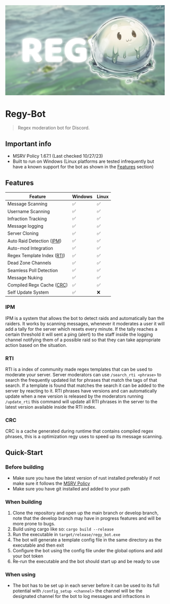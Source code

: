 <img src=".github/assets/regy_banner.png">

# Regy-Bot

> Regex moderation bot for Discord.

## Important info

* MSRV Policy 1.67.1 (Last checked 10/27/23)
* Built to run on Windows (Linux platforms are tested infrequently but have a known support for the bot as shown in the [Features](#Features) section)

## Features

| Feature         |  Windows  |  Linux  |
|-----------------|-----------|---------|
| Message Scanning                   | ✅ | ✅ |
| Username Scanning                  | ✅ | ✅ |
| Infraction Tracking                | ✅ | ✅ |
| Message logging                    | ✅ | ✅ |
| Server Cloning                     | ✅ | ✅ |
| Auto Raid Detection ([IPM](#IPM))  | ✅ | ✅ |
| Auto-mod Integration               | ✅ | ✅ |
| Regex Template Index ([RTI](#RTI)) | ✅ | ✅ |
| Dead Zone Channels                 | ✅ | ✅ |
| Seamless Poll Detection            | ✅ | ✅ |
| Message Nuking                     | ✅ | ✅ |
| Compiled Regx Cache ([CRC](#CRC))  | ✅ | ✅ |
| Self Update System                 | ✅ | ❌ |

### IPM

IPM is a system that allows the bot to detect raids and automatically ban the raiders. It works by scanning messages, whenever it moderates a user it will add a tally for the server which resets every minute. If the tally reaches a certain threshold it will sent a ping (alert) to the staff inside the logging channel notifying them of a possible raid so that they can take appropriate action based on the situation.

### RTI

RTI is a index of community made regex templates that can be used to moderate your server. Server moderators can use `/search_rti <phrase>` to search the frequently updated list for phrases that match the tags of that search. If a template is found that matches the search it can be added to the server by reacting to it. RTI phrases have versions and can automatically update when a new version is released by the moderators running `/update_rti` this command will update all RTI phrases in the server to the latest version available inside the RTI index.

### CRC

CRC is a cache generated during runtime that contains compiled regex phrases, this is a optimization regy uses to speed up its message scanning.

## Quick-Start

### Before building

* Make sure you have the latest version of rust installed preferably if not make sure it follows the [MSRV Policy](#important-info)
* Make sure you have git installed and added to your path

### When building

1. Clone the repository and open up the main branch or develop branch, note that the develop branch may have in progress features and will be more
prone to bugs.
2. Build using cargo like so: `cargo build --release`
3. Run the executable in `target/release/regy_bot.exe`
4. The bot will generate a template config file in the same directory as the executable and then exit
5. Configure the bot using the config file under the global options and add your bot token
6. Re-run the executable and the bot should start up and be ready to use

### When using

* The bot has to be set up in each server before it can be used to its full potential with `/config_setup <channel>` the channel will be the designated channel for the bot to log messages and infractions in
